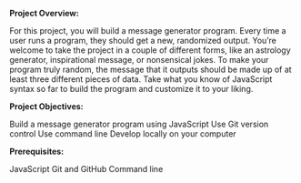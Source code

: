 **Project Overview:**

For this project, you will build a message generator program. Every time a user runs a program, they should get a new, randomized output. 
You’re welcome to take the project in a couple of different forms, like an astrology generator, inspirational message, or nonsensical jokes. 
To make your program truly random, the message that it outputs should be made up of at least three different pieces of data. 
Take what you know of JavaScript syntax so far to build the program and customize it to your liking.

**Project Objectives:**

Build a message generator program using JavaScript
Use Git version control
Use command line
Develop locally on your computer

**Prerequisites:**

JavaScript
Git and GitHub
Command line
